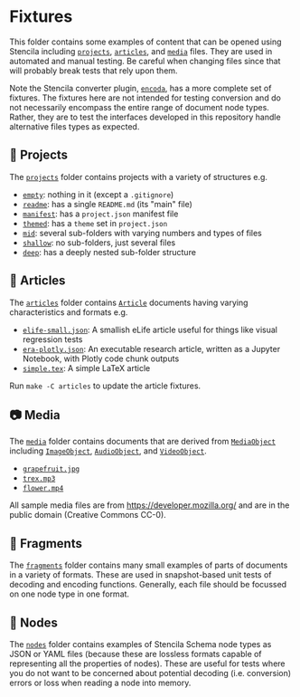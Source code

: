 # Fixtures

This folder contains some examples of content that can be opened using Stencila including [`projects`](projects), [`articles`](articles), and [`media`](media) files. They are used in automated and manual testing. Be careful when changing files since that will probably break tests that rely upon them.

Note the Stencila converter plugin, [`encoda`](https://github.com/stencila/encoda), has a more complete set of fixtures. The fixtures here are not intended for testing conversion and do not necessarily encompass the entire range of document node types. Rather, they are to test the interfaces developed in this repository handle alternative files types as expected.

## 📂 Projects

The [`projects`](projects) folder contains projects with a variety of structures e.g.

- [`empty`](projects/empty): nothing in it (except a `.gitignore`)
- [`readme`](projects/readme): has a single `README.md` (its "main" file)
- [`manifest`](projects/manifest): has a `project.json` manifest file
- [`themed`](projects/themed): has a `theme` set in `project.json`
- [`mid`](projects/mid): several sub-folders with varying numbers and types of files
- [`shallow`](projects/shallow): no sub-folders, just several files
- [`deep`](projects/deep): has a deeply nested sub-folder structure

## 📜 Articles

The [`articles`](articles) folder contains [`Article`](https://schema.stenci.la/Article) documents having varying characteristics and formats e.g.

- [`elife-small.json`](articles/elife-small.json): A smallish eLife article useful for things like visual regression tests
- [`era-plotly.json`](articles/era-plotly.json): An executable research article, written as a Jupyter Notebook, with Plotly code chunk outputs
- [`simple.tex`](articles/simple.tex): A simple LaTeX article

Run `make -C articles` to update the article fixtures.

## 📷 Media

The [`media`](media) folder contains documents that are derived from [`MediaObject`](https://schema.stenci.la/MediaObject) including [`ImageObject`](https://schema.stenci.la/ImageObject), [`AudioObject`](https://schema.stenci.la/AudioObject), and [`VideoObject`](https://schema.stenci.la/VideoObject).

- [`grapefruit.jpg`](media/grapefruit.jpg)
- [`trex.mp3`](media/trex.mp3)
- [`flower.mp4`](media/flower.mp4)

All sample media files are from https://developer.mozilla.org/ and are in the public domain (Creative Commons CC-0).

## 🍕 Fragments

The [`fragments`](fragments) folder contains many small examples of parts of documents in a variety of formats. These are used in snapshot-based unit tests of decoding and encoding functions. Generally, each file should be focussed on one node type in one format.

## 🍱 Nodes

The [`nodes`](nodes) folder contains examples of Stencila Schema node types as JSON or YAML files (because these are lossless formats capable of representing all the properties of nodes). These are useful for tests where you do not want to be concerned about potential decoding (i.e. conversion) errors or loss when reading a node into memory.

